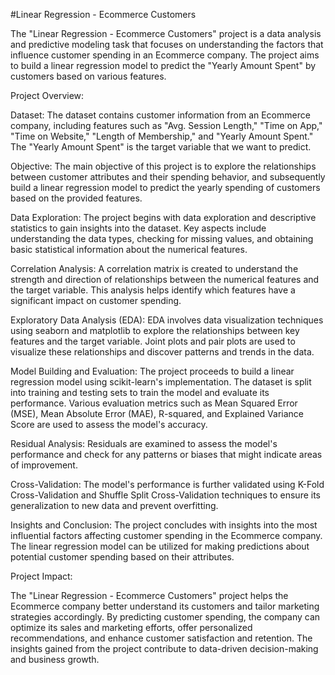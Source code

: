 #Linear Regression - Ecommerce Customers

The "Linear Regression - Ecommerce Customers" project is a data analysis and predictive modeling task that focuses on understanding the factors that influence customer spending in an Ecommerce company. The project aims to build a linear regression model to predict the "Yearly Amount Spent" by customers based on various features.

Project Overview:

Dataset: The dataset contains customer information from an Ecommerce company, including features such as "Avg. Session Length," "Time on App," "Time on Website," "Length of Membership," and "Yearly Amount Spent." The "Yearly Amount Spent" is the target variable that we want to predict.

Objective: The main objective of this project is to explore the relationships between customer attributes and their spending behavior, and subsequently build a linear regression model to predict the yearly spending of customers based on the provided features.

Data Exploration: The project begins with data exploration and descriptive statistics to gain insights into the dataset. Key aspects include understanding the data types, checking for missing values, and obtaining basic statistical information about the numerical features.

Correlation Analysis: A correlation matrix is created to understand the strength and direction of relationships between the numerical features and the target variable. This analysis helps identify which features have a significant impact on customer spending.

Exploratory Data Analysis (EDA): EDA involves data visualization techniques using seaborn and matplotlib to explore the relationships between key features and the target variable. Joint plots and pair plots are used to visualize these relationships and discover patterns and trends in the data.

Model Building and Evaluation: The project proceeds to build a linear regression model using scikit-learn's implementation. The dataset is split into training and testing sets to train the model and evaluate its performance. Various evaluation metrics such as Mean Squared Error (MSE), Mean Absolute Error (MAE), R-squared, and Explained Variance Score are used to assess the model's accuracy.

Residual Analysis: Residuals are examined to assess the model's performance and check for any patterns or biases that might indicate areas of improvement.

Cross-Validation: The model's performance is further validated using K-Fold Cross-Validation and Shuffle Split Cross-Validation techniques to ensure its generalization to new data and prevent overfitting.

Insights and Conclusion: The project concludes with insights into the most influential factors affecting customer spending in the Ecommerce company. The linear regression model can be utilized for making predictions about potential customer spending based on their attributes.

Project Impact:

The "Linear Regression - Ecommerce Customers" project helps the Ecommerce company better understand its customers and tailor marketing strategies accordingly. By predicting customer spending, the company can optimize its sales and marketing efforts, offer personalized recommendations, and enhance customer satisfaction and retention. The insights gained from the project contribute to data-driven decision-making and business growth.
